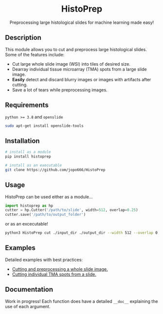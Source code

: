 <div align="center">

# HistoPrep
Preprocessing large histological slides for machine learning made easy!
</div>

## Description

This module allows you to cut and preprocess large histological slides. Some of the features include:

- Cut large whole slide image (WSI) into tiles of desired size.
- Dearray individual tissue microarray (TMA) spots from a large slide image.
- **Easily** detect and discard blurry images or images with artifacts after cutting.
- Save a lot of tears while preprocessing images.

## Requirements

`python >= 3.8` and `openslide`

```bash
sudo apt-get install openslide-tools
```

## Installation
```bash
# install as a module   
pip install histoprep

# install as an executable
git clone https://github.com/jopo666/HistoPrep
```
## Usage

HistoPrep can be used either as a module...

```python
import histoprep as hp
cutter = hp.Cutter('/path/to/slide', width=512, overlap=0.25)
cutter.save('/path/to/output_folder')
```

or as an excecutable!

```bash
python3 HistoPrep cut ./input_dir ./output_dir --width 512 --overlap 0.25 --img_type jpeg
```

## Examples

Detailed examples with best practices:

- [Cutting and preprocessing a whole slide image.](https://github.com/jopo666/HistoPrep/examples/cut.ipynb)
- [Cutting individual TMA spots from a slide.](https://github.com/jopo666/HistoPrep/examples/dearray.ipynb)

## Documentation

Work in progress! Each function does have a detailed `__doc__` explaining the use of each argument.
